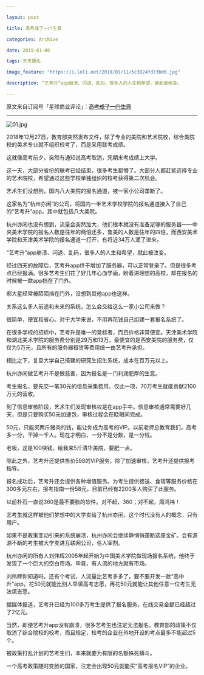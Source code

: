 ```yaml
---

layout: post

title: 高考成了一门生意

categories: Archive

date: 2019-01-08

tags: 艺考报名

image_feature: "https://i.loli.net/2019/01/11/5c3824fd73b06.jpg"

description: “艺考升”app崩溃、闪退、乱码，很多人的人生和希望，就此被改变。

---
```


原文来自订阅号「星球商业评论」：~~[高考成了一门生意](https://archive.li/IJuIe)~~

---

![01.jpg](https://i.loli.net/2019/01/11/5c3824fd73b06.jpg)

2018年12月27日，教育部突然发布文件，除了专业的美院和艺术院校，综合类院校的美术专业就不组织校考了，而是采用联考成绩。

这就像高考前夕，突然有通知说高考取消，凭期末考成绩上大学。

这一天，大部分省份的联考已经结束，很多考生都懵了。大部分人都赶紧选择专业的艺术院校，希望通过这些学校单独组织的校考获得第二次机会。

艺术生们没想到，国内八大美院的报名通道，被一家小公司垄断了。

这家名为“杭州亦闲”的公司，将国内一半艺术学校学院的报名通道接入了自己的“艺考升”app，其中就包括八大美院。

杭州亦闲也没有想到，流量会突然加大，他们根本就没有准备足够的服务器——中央美术学院的报名人数是往年的两倍还多，鲁美的人数是往年的四倍，而西安美术学院和天津美术学院的报名通道一打开，有将近34万人涌了进来。

“艺考升”app崩溃、闪退、乱码，很多人的人生和希望，就此被改变。

经过四天的故障后，艺考升app终于增加了服务器，可以正常登录了。但是很多考点已经报满。很多艺考生们花了好几年心血学画，盼着进理想的高校，却在报名的时候被一款app挡在了门外。

郝大星经常被陌陌挡在门外，没想到其他app也这样。

关系这么多人前途和未来的系统，怎么会交给这么一家小公司来做？

很简单，便宜和省心。对于大学来说，不用再花钱自己组建一套报名系统了。

在很多学校的招标中，艺考升是唯一的竞标者，而且价格非常便宜。天津美术学院和湖北美术学院的服务费分别是29万和13万，最便宜的是西安美院的服务费，仅仅为5万元，且所有的服务器租赁等费用统一由艺考升承担。

相比之下，复旦大学自己搭建的研究生招生系统，成本在百万元以上。

杭州亦闲做艺考升不是做慈善，因为报名是一门利润肥厚的生意。

考生报名，要先交一笔30元的信息采集费用。仅此一项，70万考生就能贡献2100万元的营收。

到了信息审核阶段，艺术生们发现审核权是在app手中。信息审核通常需要好几天，但是只要购买50元加速包，审核过程会在眨眼间完成。

50元，只能买两斤猪肉的钱，能让你成为高考的VIP。以前老师总教育我们，高考多一分，干掉一千人。现在才明白，一分不是分数，是一分钱。

老板，这是100块钱，给我来5斤清华美院，要肥一点。

除此之外，艺考升还提供售价598的VIP服务，除了加速审核，艺考升还提供报考指导。

报名成功后，艺考升还会提供各种增值服务。为考生提供接送、食宿等服务价格在300多元左右，报考指南一份58元，目前已经有2200多人购买了此服务。

以前朴石一直说360是最不要脸的软件。对不起，360；对不起，周鸿祎！

艺考生就这样被他们梦想中的大学卖给了杭州亦闲，这个时代没有人的概念，只有用户。

如果不是政策变动引来的系统崩溃，杭州亦闲会继续静悄悄垄断这座金矿。会有源源不断的考生被大学卖进互联网公司，任人宰割。

杭州亦闲的所有人刘伟辉2005年起开始为中国美术学院做现场报名系统，他终于发现了一个巨大的空白市场。毕竟，有人流的地方就有市场。

刘伟辉你知道吗，还有个考试，人流量比艺考多多了，要不要开发一款“高中升”app。花50元就能比别人早填高考志愿，再花50元就能让其他任意一位考生无法填志愿。

据媒体报道，艺考升已经为100多万考生提供了报名服务，在线交易金额已经超过了2亿元。

当然，即便艺考升app没有崩溃，很多艺考生也注定无法报名。教育部的政策不仅取消了综合院校的校考，而且规定，校考的企业在外地开设的考点最多不能超过5个。

被政策打乱计划的艺考生们，本来就要为有限的名额殊死搏斗。

一个高考政策随时变脸的国家，注定会出现50元就能买“高考报名VIP”的企业。
